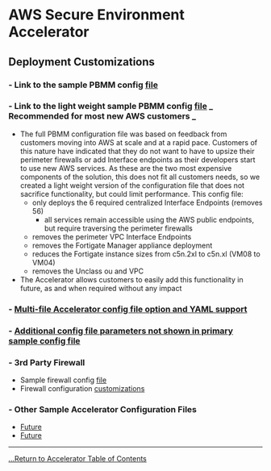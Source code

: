 # AWS Secure Environment Accelerator

## **Deployment Customizations**

### - Link to the sample PBMM config [file](../../reference-artifacts/config.example.json)

### - Link to the light weight sample PBMM config [file](../../reference-artifacts/config.lite-example.json) **_ Recommended for most new AWS customers _**

- The full PBMM configuration file was based on feedback from customers moving into AWS at scale and at a rapid pace. Customers of this nature have indicated that they do not want to have to upsize their perimeter firewalls or add Interface endpoints as their developers start to use new AWS services. As these are the two most expensive components of the solution, this does not fit all customers needs, so we created a light weight version of the configuration file that does not sacrifice functionality, but could limit performance. This config file:
  - only deploys the 6 required centralized Interface Endpoints (removes 56)
    - all services remain accessible using the AWS public endpoints, but require traversing the perimeter firewalls
  - removes the perimeter VPC Interface Endpoints
  - removes the Fortigate Manager appliance deployment
  - reduces the Fortigate instance sizes from c5n.2xl to c5n.xl (VM08 to VM04)
  - removes the Unclass ou and VPC
- The Accelerator allows customers to easily add this functionality in future, as and when required without any impact

### - [Multi-file Accelerator config file option and YAML support](./multi-file-config-capabilities.md)

### - [Additional config file parameters not shown in primary sample config file](../../reference-artifacts/config-sample-snippets/sample_snippets.md)

### - 3rd Party Firewall

- Sample firewall config [file](../../reference-artifacts/Third-Party/firewall-example.txt)
- Firewall configuration [customizations](../../reference-artifacts/config-sample-snippets/firewall_file_available_variables.md)

### - Other Sample Accelerator Configuration Files

- [Future](.)
- [Future](.)

---

[...Return to Accelerator Table of Contents](../index.md)
